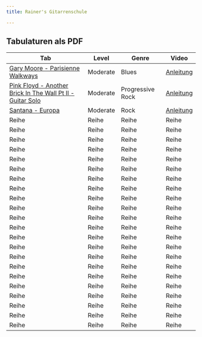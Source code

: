 ```yaml
---
title: Rainer's Gitarrenschule

---  
```


<script type="text/javascript">
   var audio = new Audio('Music/Mary had a little lamb.mp3');
   audio.play();
</script>

## Tabulaturen als PDF

Tab | Level | Genre | Video | 
---------|---------|---------|---------|
<a href="https://rainerlueers.github.io/Gitarrenschule/Noten/Gary Moore - Parisienne Walkways (Transcribed by Daniele Tornaghi).pdf" target="_blank" rel="noopener noreferrer" >Gary Moore - Parisienne Walkways</a> | Moderate | Blues | <a href="https://www.youtube.com/watch?v=q156_6rEvpk" target="_blank">Anleitung</a> | 
<a href="https://rainerlueers.github.io/Gitarrenschule/Noten/Pink Floyd - Another Brick In The Wall Pt II - Guitar Solo (Transcribed by Daniele Tornaghi).pdf" target="_blank" rel="noopener noreferrer" >Pink Floyd - Another Brick In The Wall Pt II - Guitar Solo</a> | Moderate | Progressive Rock | <a href="https://www.youtube.com/watch?v=OZIOKo8bpCs" target="_blank">Anleitung</a> | 
<a href="https://rainerlueers.github.io/Gitarrenschule/Noten/Santana - Europa (Transcribed by Daniele Tornaghi).pdf" target="_blank" rel="noopener noreferrer" >Santana - Europa</a> | Moderate | Rock | <a href="https://www.youtube.com/watch?v=FLmtF8w_1lc" target="_blank">Anleitung</a> | 
Reihe | Reihe | Reihe | Reihe | 
Reihe | Reihe | Reihe | Reihe | 
Reihe | Reihe | Reihe | Reihe | 
Reihe | Reihe | Reihe | Reihe | 
Reihe | Reihe | Reihe | Reihe | 
Reihe | Reihe | Reihe | Reihe | 
Reihe | Reihe | Reihe | Reihe | 
Reihe | Reihe | Reihe | Reihe | 
Reihe | Reihe | Reihe | Reihe | 
Reihe | Reihe | Reihe | Reihe | 
Reihe | Reihe | Reihe | Reihe | 
Reihe | Reihe | Reihe | Reihe | 
Reihe | Reihe | Reihe | Reihe | 
Reihe | Reihe | Reihe | Reihe | 
Reihe | Reihe | Reihe | Reihe | 
Reihe | Reihe | Reihe | Reihe | 
Reihe | Reihe | Reihe | Reihe | 
Reihe | Reihe | Reihe | Reihe | 
Reihe | Reihe | Reihe | Reihe | 
Reihe | Reihe | Reihe | Reihe | 
Reihe | Reihe | Reihe | Reihe | 
Reihe | Reihe | Reihe | Reihe |


